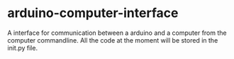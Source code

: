 # arduino-computer-interface

A interface for communication between a arduino and a computer from the computer commandline.
All the code at the moment will be stored in the init.py file.
